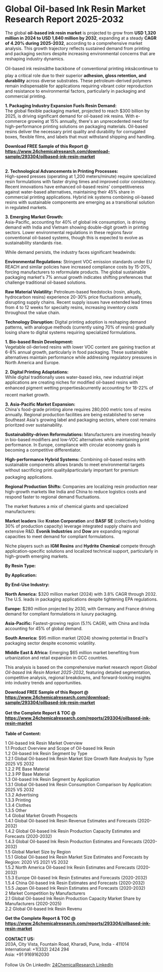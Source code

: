 <h1>Global Oil-based Ink Resin Market Research Report 2025-2032</h1><p>The global <strong>oil-based ink resin market</strong> is projected to grow from <strong>USD 1,320 million in 2024 to USD 1,840 million by 2032</strong>, expanding at a steady <strong>CAGR of 4.20% during 2025-2032</strong>, according to a comprehensive market analysis. This growth trajectory reflects sustained demand from printing and packaging sectors despite increasing environmental concerns that are reshaping industry dynamics.</p><p>Oil-based ink resinsâthe backbone of conventional printing inksâcontinue to play a critical role due to their superior <strong>adhesion, gloss retention, and durability</strong> across diverse substrates. These petroleum-derived polymers remain indispensable for applications requiring vibrant color reproduction and resistance to environmental factors, particularly in packaging and commercial printing.</p><p><strong>1. Packaging Industry Expansion Fuels Resin Demand:</strong><br>
The global flexible packaging market, projected to reach $300 billion by 2025, is driving significant demand for oil-based ink resins. With e-commerce growing at 15% annually, there's an unprecedented need for high-performance printing solutions on packaging materials. Oil-based resins deliver the necessary print quality and durability for corrugated boxes, flexible films, and labels that must withstand shipping and handling.</p><div><b>Download FREE Sample of this Report @ 
            <a href="https://www.24chemicalresearch.com/download-sample/293304/oilbased-ink-resin-market">
            https://www.24chemicalresearch.com/download-sample/293304/oilbased-ink-resin-market</a></b></div><br><p><strong>2. Technological Advancements in Printing Processes:</strong><br>
High-speed presses (operating at 1,200 meters/minute) require specialized resin formulations with faster drying times and improved color consistency. Recent innovations have enhanced oil-based resins' competitiveness against water-based alternatives, maintaining their 45% share in commercial printing applications. Hybrid ink systems combining oil-based resins with sustainable components are emerging as a transitional solution in regulated markets.</p><p><strong>3. Emerging Market Growth:</strong><br>
Asia-Pacific, accounting for 40% of global ink consumption, is driving demand with India and Vietnam showing double-digit growth in printing sectors. Lower environmental regulations in these regions favor conventional oil-based systems, though this is expected to evolve as sustainability standards rise.</p><p>While demand persists, the industry faces significant headwinds:</p><p><strong>Environmental Regulations:</strong> Stringent VOC emission standards under EU REACH and similar policies have increased compliance costs by 15-20%, forcing manufacturers to reformulate products. The global sustainable packaging market's 7% annual growth indicates shifting preferences that challenge traditional oil-based solutions.</p><p><strong>Raw Material Volatility:</strong> Petroleum-based feedstocks (rosin, alkyds, hydrocarbon resins) experience 20-30% price fluctuations annually, disrupting supply chains. Recent supply issues have extended lead times from 4 to 12 weeks for specialty resins, increasing inventory costs throughout the value chain.</p><p><strong>Technology Disruption:</strong> Digital printing adoption is reshaping demand patterns, with analogue methods (currently using 70% of resins) gradually losing share to digital systems requiring specialized formulations.</p><p><strong>1. Bio-based Resin Development:</strong><br>
Vegetable oil-derived resins with lower VOC content are gaining traction at 6-8% annual growth, particularly in food packaging. These sustainable alternatives maintain performance while addressing regulatory pressures in North America and Europe.</p><p><strong>2. Digital Printing Adaptations:</strong><br>
While digital traditionally uses water-based inks, new industrial inkjet applications are creating niches for modified oil-based resins with enhanced pigment wetting propertiesâcurrently accounting for 18-22% of recent market growth.</p><p><strong>3. Asia-Pacific Market Expansion:</strong><br>
China's food-grade printing alone requires 280,000 metric tons of resins annually. Regional production facilities are being established to serve Southeast Asia's growing label and packaging sectors, where cost remains prioritzed over sustainability.</p><p><strong>Sustainability-driven Reformulations:</strong> Manufacturers are investing heavily in bio-based modifiers and low-VOC alternatives while maintaining print performance. In Europe, compliance with circular economy goals is becoming a competitive differentiator.</p><p><strong>High-performance Hybrid Systems:</strong> Combining oil-based resins with sustainable components allows brands to meet environmental targets without sacrificing print qualityâparticularly important for premium packaging applications.</p><p><strong>Regional Production Shifts:</strong> Companies are localizing resin production near high-growth markets like India and China to reduce logistics costs and respond faster to regional demand fluctuations.</p><p>The market features a mix of chemical giants and specialized manufacturers:</p><p><strong>Market leaders</strong> like <strong>Kraton Corporation</strong> and <strong>BASF SE</strong> (collectively holding 30% of production capacity) leverage integrated supply chains and extensive R&amp;D. <strong>Evonik Industries</strong> and <strong>Dow</strong> are expanding regional capacities to meet demand for compliant formulations.</p><p>Niche players such as <strong>IGM Resins</strong> and <strong>Hydrite Chemical</strong> compete through application-specific solutions and localized technical support, particularly in high-growth emerging markets.</p><p><strong>By Resin Type:</strong></p><p><strong>By Application:</strong></p><p><strong>By End-Use Industry:</strong></p><p><strong>North America:</strong> $320 million market (2024) with 3.8% CAGR through 2032. The U.S. leads in packaging applications despite tightening EPA regulations.</p><p><strong>Europe:</strong> $280 million projected by 2030, with Germany and France driving demand for compliant formulations in luxury packaging.</p><p><strong>Asia-Pacific:</strong> Fastest-growing region (5.1% CAGR), with China and India accounting for 45% of global demand.</p><p><strong>South America:</strong> $95 million market (2024) showing potential in Brazil's packaging sector despite economic volatility.</p><p><strong>Middle East &amp; Africa:</strong> Emerging $65 million market benefiting from urbanization and retail expansion in GCC countries.</p><p>This analysis is based on the comprehensive market research report <em>Global Oil-based Ink Resin Market 2025-2032</em>, featuring detailed segmentation, competitive analysis, regional breakdowns, and forward-looking insights into industry trends and opportunities.</p><div><b>Download FREE Sample of this Report @ 
            <a href="https://www.24chemicalresearch.com/download-sample/293304/oilbased-ink-resin-market">
            https://www.24chemicalresearch.com/download-sample/293304/oilbased-ink-resin-market</a></b></div><br><div><b>Get the Complete Report & TOC @ 
            <a href="https://www.24chemicalresearch.com/reports/293304/oilbased-ink-resin-market">
            https://www.24chemicalresearch.com/reports/293304/oilbased-ink-resin-market</a></b></div><br>
            <b>Table of Content:</b><p>1 Oil-based Ink Resin Market Overview<br />
    1.1 Product Overview and Scope of Oil-based Ink Resin<br />
    1.2 Oil-based Ink Resin Segment by Type<br />
        1.2.1 Global Oil-based Ink Resin Market Size Growth Rate Analysis by Type 2025 VS 2032<br />
        1.2.2 PE Base Material<br />
        1.2.3 PP Base Material<br />
    1.3 Oil-based Ink Resin Segment by Application<br />
        1.3.1 Global Oil-based Ink Resin Consumption Comparison by Application: 2025 VS 2032<br />
        1.3.2 Advertising<br />
        1.3.3 Printing<br />
        1.3.4 Clothes<br />
        1.3.5 Other<br />
    1.4 Global Market Growth Prospects<br />
        1.4.1 Global Oil-based Ink Resin Revenue Estimates and Forecasts (2020-2032)<br />
        1.4.2 Global Oil-based Ink Resin Production Capacity Estimates and Forecasts (2020-2032)<br />
        1.4.3 Global Oil-based Ink Resin Production Estimates and Forecasts (2020-2032)<br />
    1.5 Global Market Size by Region<br />
        1.5.1 Global Oil-based Ink Resin Market Size Estimates and Forecasts by Region: 2020 VS 2021 VS 2032<br />
        1.5.2 North America Oil-based Ink Resin Estimates and Forecasts (2020-2032)<br />
        1.5.3 Europe Oil-based Ink Resin Estimates and Forecasts (2020-2032)<br />
        1.5.4 China Oil-based Ink Resin Estimates and Forecasts (2020-2032)<br />
        1.5.5 Japan Oil-based Ink Resin Estimates and Forecasts (2020-2032)<br />
2 Market Competition by Manufacturers<br />
    2.1 Global Oil-based Ink Resin Production Capacity Market Share by Manufacturers (2020-2025)<br />
    2.2 Global Oil-based Ink Resin Revenu</p><div><b>Get the Complete Report & TOC @ 
            <a href="https://www.24chemicalresearch.com/reports/293304/oilbased-ink-resin-market">
            https://www.24chemicalresearch.com/reports/293304/oilbased-ink-resin-market</a></b></div><br><b>CONTACT US:</b><br>
            203A, City Vista, Fountain Road, Kharadi, Pune, India - 411014<br>
            International: +1(332) 2424 294<br>
            Asia: +91 9169162030 <br><br>
            Follow Us On LinkedIn: <a href="https://www.linkedin.com/company/24chemicalresearch/">24ChemicalResearch LinkedIn</a>